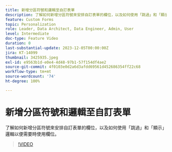 ```yaml
---
title: 新增分區符號和邏輯至自訂表單
description: 了解如何新增分區符號來安排自訂表單的欄位，以及如何使用「跳過」和「顯示」邏輯以便需要時使用欄位。
feature: Custom Forms
topic: Personalization
role: Leader, Data Architect, Data Engineer, Admin, User
level: Intermediate
doc-type: Feature Video
duration: 0
last-substantial-update: 2023-12-05T00:00:00Z
jira: KT-14099
thumbnail: 3425935.jpeg
exl-id: e9563b1d-e0e4-4d48-97b1-57f154df4ae2
source-git-commit: 4f0103e0d2a6d3afdd69561d452686354ff22c68
workflow-type: tm+mt
source-wordcount: '74'
ht-degree: 100%

---
```


# 新增分區符號和邏輯至自訂表單

了解如何新增分區符號來安排自訂表單的欄位，以及如何使用「跳過」和「顯示」邏輯以便需要時使用欄位。

>[!VIDEO](https://video.tv.adobe.com/v/3425935/?quality=12&learn=on)

